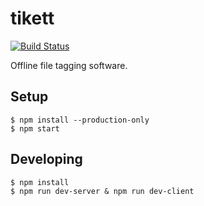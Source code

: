 # tikett

 [![Build Status](https://travis-ci.org/flopes89/tikett.svg?branch=master)](https://travis-ci.org/flopes89/tikett)
 
Offline file tagging software.

## Setup

```
$ npm install --production-only
$ npm start
```

## Developing

```
$ npm install
$ npm run dev-server & npm run dev-client
```
